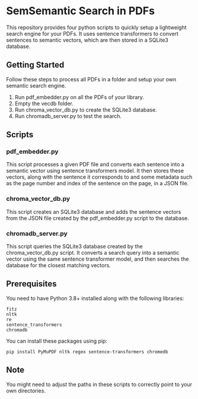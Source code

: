# SemSemantic Search in PDFs

This repository provides four python scripts to quickly setup a lightweight search engine for your PDFs. It uses sentence transformers to convert sentences to semantic vectors, which are then stored in a SQLite3 database. 

## Getting Started

Follow these steps to process all PDFs in a folder and setup your own semantic search engine.

1. Run pdf_embedder.py on all the PDFs of your library.
2. Empty the vecdb folder.
3. Run chroma_vector_db.py to create the SQLite3 database.
4. Run chromadb_server.py to test the search.

## Scripts

### pdf_embedder.py 

This script processes a given PDF file and converts each sentence into a semantic vector using sentence transformers model. It then stores these vectors, along with the sentence it corresponds to and some metadata such as the page number and index of the sentence on the page, in a JSON file.

### chroma_vector_db.py

This script creates an SQLite3 database and adds the sentence vectors from the JSON file created by the pdf_embedder.py script to the database.

### chromadb_server.py

This script queries the SQLite3 database created by the chroma_vector_db.py script. It converts a search query into a semantic vector using the same sentence transformer model, and then searches the database for the closest matching vectors.

## Prerequisites

You need to have Python 3.8+ installed along with the following libraries:

```
fitz
nltk
re
sentence_transformers
chromadb
```

You can install these packages using pip:

```pip install PyMuPDF nltk regex sentence-transformers chromedb```

## Note

You might need to adjust the paths in these scripts to correctly point to your own directories.